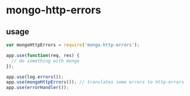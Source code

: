 # mongo-http-errors

## usage

```javascript
var mongoHttpErrors = require('mongo-http-errors');

app.use(function(req, res) {
  // do something with mongo
});

app.use(log.errors());
app.use(mongoHttpErrors()); // translates some errors to http-errors
app.use(errorHandler());
```
